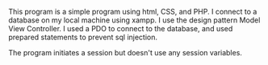 
This program is a simple program using html, CSS, and PHP.
I connect to a database on my local machine using xampp.
I use the design pattern Model View Controller.
I used a PDO to connect to the database, and used
prepared statements to prevent sql injection.

The program initiates a session but doesn't use any session variables.
